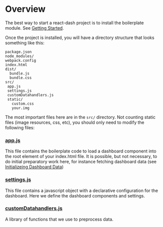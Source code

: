 # Overview

The best way to start a react-dash project is to install the boilerplate module. See [Getting Started](../intro.md).

Once the project is installed, you will have a directory structure that looks something like this:

```
package.json
node_modules/
webpack.config
index.html
dist/
  bundle.js
  bundle.css
src/
 app.js
 settings.js
 customDatahandlers.js
 static/
   custom.css
   your.img
```

The most important files here are in the `src/` directory. Not counting static files (image resources, css, etc), you should only need to modify the following files:

### [app.js](app.js.md)
This file contains the boilerplate code to load a dashboard component into the root element of your index.html file. It is possible, but not necessary, to do initial preparatory work here, for instance fetching dashboard data (see [Initializeing Dashboard Data](@@LINK))


### [settings.js](settings.js.md) 
This file contains a javascript object with a declarative configuration for the dashboard. Here we define the dashboard components and settings.

### [customDatahandlers.js](customDatahandlers.js.md)
A library of functions that we use to preprocess data.

